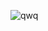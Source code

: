![qwq](https://github-widgetbox.vercel.app/api/profile?username=Soda5601&data=followers,repositories,stars,commits)


